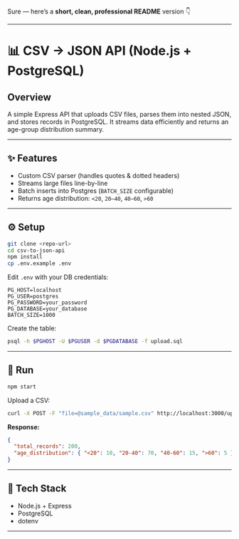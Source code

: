 Sure — here’s a **short, clean, professional README** version 👇

---

# 📊 CSV → JSON API (Node.js + PostgreSQL)

## Overview

A simple Express API that uploads CSV files, parses them into nested JSON, and stores records in PostgreSQL. It streams data efficiently and returns an age-group distribution summary.

---

## ✨ Features

* Custom CSV parser (handles quotes & dotted headers)
* Streams large files line-by-line
* Batch inserts into Postgres (`BATCH_SIZE` configurable)
* Returns age distribution: `<20`, `20–40`, `40–60`, `>60`

---

## ⚙️ Setup

```bash
git clone <repo-url>
cd csv-to-json-api
npm install
cp .env.example .env
```

Edit `.env` with your DB credentials:

```
PG_HOST=localhost
PG_USER=postgres
PG_PASSWORD=your_password
PG_DATABASE=your_database
BATCH_SIZE=1000
```

Create the table:

```bash
psql -h $PGHOST -U $PGUSER -d $PGDATABASE -f upload.sql
```

---

## 🚀 Run

```bash
npm start
```

Upload a CSV:

```bash
curl -X POST -F "file=@sample_data/sample.csv" http://localhost:3000/upload
```

**Response:**

```json
{
  "total_records": 200,
  "age_distribution": { "<20": 10, "20-40": 70, "40-60": 15, ">60": 5 }
}
```

---

## 🧠 Tech Stack

* Node.js + Express
* PostgreSQL
* dotenv

---

